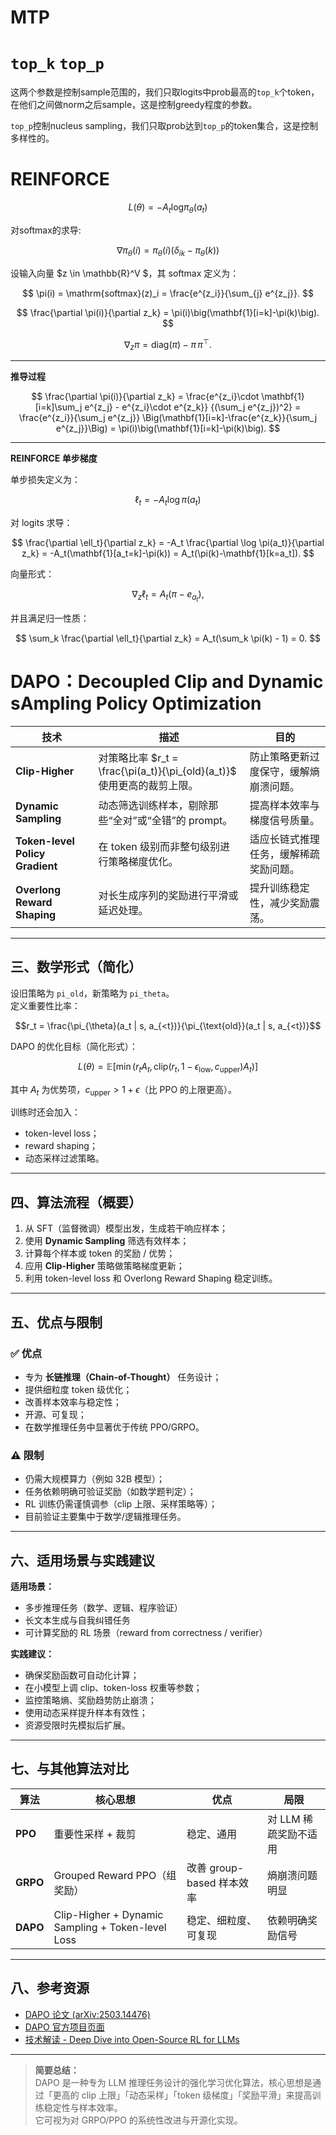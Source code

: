 # MTP


# `top_k` `top_p`
这两个参数是控制sample范围的，我们只取logits中prob最高的`top_k`个token，在他们之间做norm之后sample，这是控制greedy程度的参数。

`top_p`控制nucleus sampling，我们只取prob达到`top_p`的token集合，这是控制多样性的。

# REINFORCE

$$
L(\theta) = -A_t \text{log}\pi _{\theta}(a_t)
$$


对softmax的求导:

$$
\nabla \pi _{\theta} (i) = \pi _{\theta} (i) (\delta _{ik} - \pi _{\theta} (k))
$$

设输入向量  $z \in \mathbb{R}^V $，其 softmax 定义为：

$$
\pi(i) = \mathrm{softmax}(z)_i = \frac{e^{z_i}}{\sum_{j} e^{z_j}}.
$$



$$
\frac{\partial \pi(i)}{\partial z_k}
= \pi(i)\big(\mathbf{1}[i=k]-\pi(k)\big).
$$


$$
\nabla_{z}\pi = \mathrm{diag}(\pi) - \pi\,\pi^\top.
$$

---

**推导过程**

$$
\frac{\partial \pi(i)}{\partial z_k}
= \frac{e^{z_i}\cdot \mathbf{1}[i=k]\sum_j e^{z_j} - e^{z_i}\cdot e^{z_k}}
{(\sum_j e^{z_j})^2}
= \frac{e^{z_i}}{\sum_j e^{z_j}}
\Big(\mathbf{1}[i=k]-\frac{e^{z_k}}{\sum_j e^{z_j}}\Big)
= \pi(i)\big(\mathbf{1}[i=k]-\pi(k)\big).
$$

---

**REINFORCE 单步梯度**

单步损失定义为：

$$
\ell_t = -A_t \log \pi(a_t)
$$

对 logits 求导：

$$
\frac{\partial \ell_t}{\partial z_k}
= -A_t \frac{\partial \log \pi(a_t)}{\partial z_k}
= -A_t(\mathbf{1}[a_t=k]-\pi(k))
= A_t(\pi(k)-\mathbf{1}[k=a_t]).
$$

向量形式：

$$
\nabla_{z}\ell_t = A_t(\pi - e_{a_t}),
$$

并且满足归一性质：

$$
\sum_k \frac{\partial \ell_t}{\partial z_k} = A_t(\sum_k \pi(k) - 1) = 0.
$$



# DAPO：Decoupled Clip and Dynamic sAmpling Policy Optimization

| 技术 | 描述 | 目的 |
|------|------|------|
| **Clip-Higher** | 对策略比率 $r_t = \frac{\pi(a_t)}{\pi_{old}(a_t)}$ 使用更高的裁剪上限。 | 防止策略更新过度保守，缓解熵崩溃问题。 |
| **Dynamic Sampling** | 动态筛选训练样本，剔除那些“全对”或“全错”的 prompt。 | 提高样本效率与梯度信号质量。 |
| **Token-level Policy Gradient** | 在 token 级别而非整句级别进行策略梯度优化。 | 适应长链式推理任务，缓解稀疏奖励问题。 |
| **Overlong Reward Shaping** | 对长生成序列的奖励进行平滑或延迟处理。 | 提升训练稳定性，减少奖励震荡。 |

---

## 三、数学形式（简化）

设旧策略为 `pi_old`，新策略为 `pi_theta`。  
定义重要性比率：

$$r_t = \frac{\pi_{\theta}(a_t | s, a_{<t})}{\pi_{\text{old}}(a_t | s, a_{<t})}$$

DAPO 的优化目标（简化形式）：

$$L(\theta) = \mathbb{E}\left[\min\big(r_t A_t,\, \text{clip}(r_t,\, 1 - \epsilon_{\text{low}},\, c_{\text{upper}}) A_t\big)\right]$$

其中 $A_t$ 为优势项，$c_{\text{upper}} > 1 + \epsilon$（比 PPO 的上限更高）。

训练时还会加入：
- token-level loss；
- reward shaping；
- 动态采样过滤策略。

---

## 四、算法流程（概要）

1. 从 SFT（监督微调）模型出发，生成若干响应样本；
2. 使用 **Dynamic Sampling** 筛选有效样本；
3. 计算每个样本或 token 的奖励 / 优势；
4. 应用 **Clip-Higher** 策略做策略梯度更新；
5. 利用 token-level loss 和 Overlong Reward Shaping 稳定训练。

---

## 五、优点与限制

### ✅ 优点
- 专为 **长链推理（Chain-of-Thought）** 任务设计；
- 提供细粒度 token 级优化；
- 改善样本效率与稳定性；
- 开源、可复现；
- 在数学推理任务中显著优于传统 PPO/GRPO。

### ⚠️ 限制
- 仍需大规模算力（例如 32B 模型）；
- 任务依赖明确可验证奖励（如数学题判定）；
- RL 训练仍需谨慎调参（clip 上限、采样策略等）；
- 目前验证主要集中于数学/逻辑推理任务。

---

## 六、适用场景与实践建议

**适用场景：**
- 多步推理任务（数学、逻辑、程序验证）
- 长文本生成与自我纠错任务
- 可计算奖励的 RL 场景（reward from correctness / verifier）

**实践建议：**
- 确保奖励函数可自动化计算；
- 在小模型上调 clip、token-loss 权重等参数；
- 监控策略熵、奖励趋势防止崩溃；
- 使用动态采样提升样本有效性；
- 资源受限时先模拟后扩展。

---

## 七、与其他算法对比

| 算法 | 核心思想 | 优点 | 局限 |
|------|-----------|------|------|
| **PPO** | 重要性采样 + 裁剪 | 稳定、通用 | 对 LLM 稀疏奖励不适用 |
| **GRPO** | Grouped Reward PPO（组奖励） | 改善 group-based 样本效率 | 熵崩溃问题明显 |
| **DAPO** | Clip-Higher + Dynamic Sampling + Token-level Loss | 稳定、细粒度、可复现 | 依赖明确奖励信号 |

---

## 八、参考资源
- [DAPO 论文 (arXiv:2503.14476)](https://arxiv.org/abs/2503.14476)  
- [DAPO 官方项目页面](https://dapo-sia.github.io/)  
- [技术解读 - Deep Dive into Open-Source RL for LLMs](https://adasci.org/deep-dive-into-open-source-rl-for-large-scale-llms-dapo/)  

---

> **简要总结：**  
> DAPO 是一种专为 LLM 推理任务设计的强化学习优化算法，核心思想是通过「更高的 clip 上限」「动态采样」「token 级梯度」「奖励平滑」来提高训练稳定性与样本效率。  
> 它可视为对 GRPO/PPO 的系统性改进与开源化实现。
